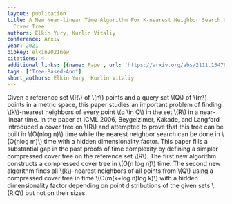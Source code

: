 ```yaml
---
layout: publication
title: A New Near-linear Time Algorithm For K-nearest Neighbor Search Using A Compressed
  Cover Tree
authors: Elkin Yury, Kurlin Vitaliy
conference: Arxiv
year: 2021
bibkey: elkin2021new
citations: 4
additional_links: [{name: Paper, url: 'https://arxiv.org/abs/2111.15478'}]
tags: ["Tree-Based-Ann"]
short_authors: Elkin Yury, Kurlin Vitaliy
---
```

Given a reference set \\(R\\) of \\(n\\) points and a query set \\(Q\\) of \\(m\\) points in
a metric space, this paper studies an important problem of finding \\(k\\)-nearest
neighbors of every point \\(q \in Q\\) in the set \\(R\\) in a near-linear time. In the
paper at ICML 2006, Beygelzimer, Kakade, and Langford introduced a cover tree
on \\(R\\) and attempted to prove that this tree can be built in \\(O(nlog n)\\) time
while the nearest neighbor search can be done in \\(O(nlog m)\\) time with a
hidden dimensionality factor. This paper fills a substantial gap in the past
proofs of time complexity by defining a simpler compressed cover tree on the
reference set \\(R\\). The first new algorithm constructs a compressed cover tree
in \\(O(n log n)\\) time. The second new algorithm finds all \\(k\\)-nearest neighbors
of all points from \\(Q\\) using a compressed cover tree in time \\(O(m(k+log n)log
k)\\) with a hidden dimensionality factor depending on point distributions of the
given sets \\(R,Q\\) but not on their sizes.